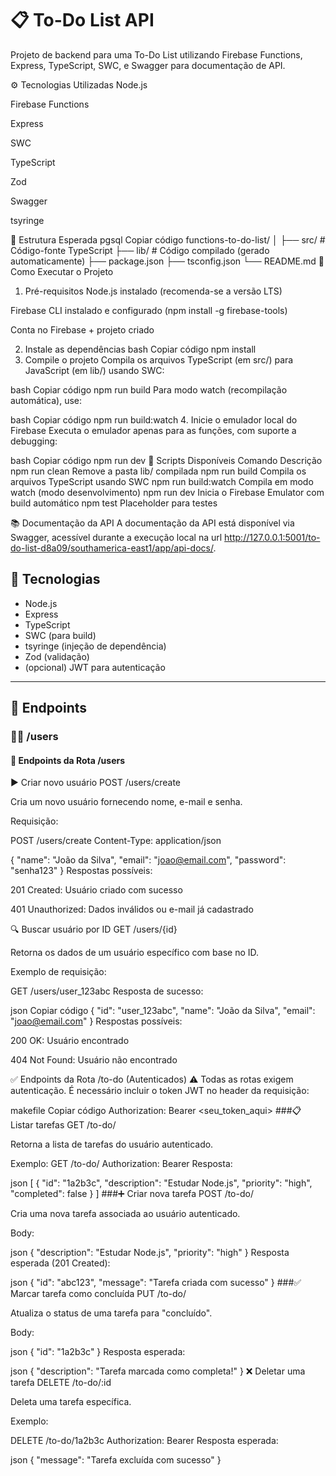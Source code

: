 # 📋 To-Do List API

Projeto de backend para uma To-Do List utilizando Firebase Functions, Express, TypeScript, SWC, e Swagger para documentação de API.

⚙️ Tecnologias Utilizadas
Node.js

Firebase Functions

Express

SWC

TypeScript

Zod

Swagger

tsyringe

📁 Estrutura Esperada
pgsql
Copiar código
functions-to-do-list/
│
├── src/               # Código-fonte TypeScript
├── lib/               # Código compilado (gerado automaticamente)
├── package.json
├── tsconfig.json
└── README.md
🚀 Como Executar o Projeto
1. Pré-requisitos
Node.js instalado (recomenda-se a versão LTS)

Firebase CLI instalado e configurado (npm install -g firebase-tools)

Conta no Firebase + projeto criado

2. Instale as dependências
bash
Copiar código
npm install
3. Compile o projeto
Compila os arquivos TypeScript (em src/) para JavaScript (em lib/) usando SWC:

bash
Copiar código
npm run build
Para modo watch (recompilação automática), use:

bash
Copiar código
npm run build:watch
4. Inicie o emulador local do Firebase
Executa o emulador apenas para as funções, com suporte a debugging:

bash
Copiar código
npm run dev
🧹 Scripts Disponíveis
Comando	Descrição
npm run clean	Remove a pasta lib/ compilada
npm run build	Compila os arquivos TypeScript usando SWC
npm run build:watch	Compila em modo watch (modo desenvolvimento)
npm run dev	Inicia o Firebase Emulator com build automático
npm test	Placeholder para testes

📚 Documentação da API
A documentação da API está disponível via Swagger, acessível durante a execução local na url http://127.0.0.1:5001/to-do-list-d8a09/southamerica-east1/app/api-docs/.

## 🚀 Tecnologias

- Node.js
- Express
- TypeScript
- SWC (para build)
- tsyringe (injeção de dependência)
- Zod (validação)
- (opcional) JWT para autenticação

---

## 📂 Endpoints

### 🧑‍💼 /users

#### 📌 Endpoints da Rota /users
▶️ Criar novo usuário
POST /users/create

Cria um novo usuário fornecendo nome, e-mail e senha.

Requisição:

POST /users/create
Content-Type: application/json

{
  "name": "João da Silva",
  "email": "joao@email.com",
  "password": "senha123"
}
Respostas possíveis:

201 Created: Usuário criado com sucesso

401 Unauthorized: Dados inválidos ou e-mail já cadastrado

🔍 Buscar usuário por ID
GET /users/{id}

Retorna os dados de um usuário específico com base no ID.

Exemplo de requisição:

GET /users/user_123abc
Resposta de sucesso:

json
Copiar código
{
  "id": "user_123abc",
  "name": "João da Silva",
  "email": "joao@email.com"
}
Respostas possíveis:

200 OK: Usuário encontrado

404 Not Found: Usuário não encontrado

✅ Endpoints da Rota /to-do (Autenticados)
⚠️ Todas as rotas exigem autenticação. É necessário incluir o token JWT no header da requisição:

makefile
Copiar código
Authorization: Bearer <seu_token_aqui>
###📋 Listar tarefas
GET /to-do/

Retorna a lista de tarefas do usuário autenticado.

Exemplo:
GET /to-do/
Authorization: Bearer <token>
Resposta:

json
[
  {
    "id": "1a2b3c",
    "description": "Estudar Node.js",
    "priority": "high",
    "completed": false
  }
]
###➕ Criar nova tarefa
POST /to-do/

Cria uma nova tarefa associada ao usuário autenticado.

Body:

json
{
  "description": "Estudar Node.js",
  "priority": "high"
}
Resposta esperada (201 Created):

json
{
  "id": "abc123",
  "message": "Tarefa criada com sucesso"
}
###✅ Marcar tarefa como concluída
PUT /to-do/

Atualiza o status de uma tarefa para "concluído".

Body:

json
{
  "id": "1a2b3c"
}
Resposta esperada:

json
{
  "description": "Tarefa marcada como completa!"
}
❌ Deletar uma tarefa
DELETE /to-do/:id

Deleta uma tarefa específica.

Exemplo:

DELETE /to-do/1a2b3c
Authorization: Bearer <token>
Resposta esperada:

json
{
  "message": "Tarefa excluída com sucesso"
}
